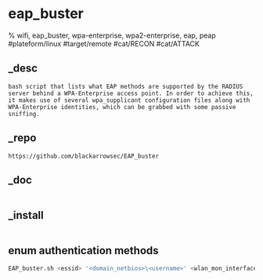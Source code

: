 # eap_buster
% wifi, eap_buster, wpa-enterprise, wpa2-enterprise, eap, peap
#plateform/linux #target/remote #cat/RECON #cat/ATTACK

## _desc
```
bash script that lists what EAP methods are supported by the RADIUS server behind a WPA-Enterprise access point. In order to achieve this, it makes use of several wpa_supplicant configuration files along with WPA-Enterprise identities, which can be grabbed with some passive sniffing.
```

## _repo
```
https://github.com/blackarrowsec/EAP_buster
```

## _doc
```
```

## _install
```
```

## enum authentication methods
```bash
EAP_buster.sh <essid> '<domain_netbios>\<username>' <wlan_mon_interface|wmon>
```